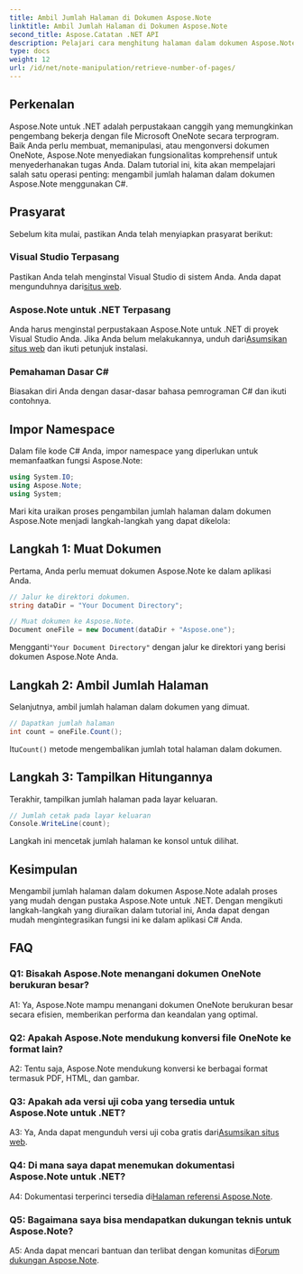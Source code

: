 ```yaml
---
title: Ambil Jumlah Halaman di Dokumen Aspose.Note
linktitle: Ambil Jumlah Halaman di Dokumen Aspose.Note
second_title: Aspose.Catatan .NET API
description: Pelajari cara menghitung halaman dalam dokumen Aspose.Note Anda menggunakan C#. Ikuti panduan langkah demi langkah kami untuk integrasi yang mudah.
type: docs
weight: 12
url: /id/net/note-manipulation/retrieve-number-of-pages/
---
```

## Perkenalan

Aspose.Note untuk .NET adalah perpustakaan canggih yang memungkinkan pengembang bekerja dengan file Microsoft OneNote secara terprogram. Baik Anda perlu membuat, memanipulasi, atau mengonversi dokumen OneNote, Aspose.Note menyediakan fungsionalitas komprehensif untuk menyederhanakan tugas Anda. Dalam tutorial ini, kita akan mempelajari salah satu operasi penting: mengambil jumlah halaman dalam dokumen Aspose.Note menggunakan C#.

## Prasyarat

Sebelum kita mulai, pastikan Anda telah menyiapkan prasyarat berikut:

### Visual Studio Terpasang

 Pastikan Anda telah menginstal Visual Studio di sistem Anda. Anda dapat mengunduhnya dari[situs web](https://visualstudio.microsoft.com/).

### Aspose.Note untuk .NET Terpasang

 Anda harus menginstal perpustakaan Aspose.Note untuk .NET di proyek Visual Studio Anda. Jika Anda belum melakukannya, unduh dari[Asumsikan situs web](https://releases.aspose.com/note/net/) dan ikuti petunjuk instalasi.

### Pemahaman Dasar C#

Biasakan diri Anda dengan dasar-dasar bahasa pemrograman C# dan ikuti contohnya.

## Impor Namespace

Dalam file kode C# Anda, impor namespace yang diperlukan untuk memanfaatkan fungsi Aspose.Note:

```csharp
using System.IO;
using Aspose.Note;
using System;
```

Mari kita uraikan proses pengambilan jumlah halaman dalam dokumen Aspose.Note menjadi langkah-langkah yang dapat dikelola:

## Langkah 1: Muat Dokumen

Pertama, Anda perlu memuat dokumen Aspose.Note ke dalam aplikasi Anda.

```csharp
// Jalur ke direktori dokumen.
string dataDir = "Your Document Directory";

// Muat dokumen ke Aspose.Note.
Document oneFile = new Document(dataDir + "Aspose.one");
```

 Mengganti`"Your Document Directory"` dengan jalur ke direktori yang berisi dokumen Aspose.Note Anda.

## Langkah 2: Ambil Jumlah Halaman

Selanjutnya, ambil jumlah halaman dalam dokumen yang dimuat.

```csharp
// Dapatkan jumlah halaman
int count = oneFile.Count();
```

 Itu`Count()` metode mengembalikan jumlah total halaman dalam dokumen.

## Langkah 3: Tampilkan Hitungannya

Terakhir, tampilkan jumlah halaman pada layar keluaran.

```csharp
// Jumlah cetak pada layar keluaran
Console.WriteLine(count);
```

Langkah ini mencetak jumlah halaman ke konsol untuk dilihat.

## Kesimpulan

Mengambil jumlah halaman dalam dokumen Aspose.Note adalah proses yang mudah dengan pustaka Aspose.Note untuk .NET. Dengan mengikuti langkah-langkah yang diuraikan dalam tutorial ini, Anda dapat dengan mudah mengintegrasikan fungsi ini ke dalam aplikasi C# Anda.

## FAQ

### Q1: Bisakah Aspose.Note menangani dokumen OneNote berukuran besar?

A1: Ya, Aspose.Note mampu menangani dokumen OneNote berukuran besar secara efisien, memberikan performa dan keandalan yang optimal.

### Q2: Apakah Aspose.Note mendukung konversi file OneNote ke format lain?

A2: Tentu saja, Aspose.Note mendukung konversi ke berbagai format termasuk PDF, HTML, dan gambar.

### Q3: Apakah ada versi uji coba yang tersedia untuk Aspose.Note untuk .NET?

 A3: Ya, Anda dapat mengunduh versi uji coba gratis dari[Asumsikan situs web](https://releases.aspose.com/).

### Q4: Di mana saya dapat menemukan dokumentasi Aspose.Note untuk .NET?

 A4: Dokumentasi terperinci tersedia di[Halaman referensi Aspose.Note](https://reference.aspose.com/note/net/).

### Q5: Bagaimana saya bisa mendapatkan dukungan teknis untuk Aspose.Note?

 A5: Anda dapat mencari bantuan dan terlibat dengan komunitas di[Forum dukungan Aspose.Note](https://forum.aspose.com/c/note/28).